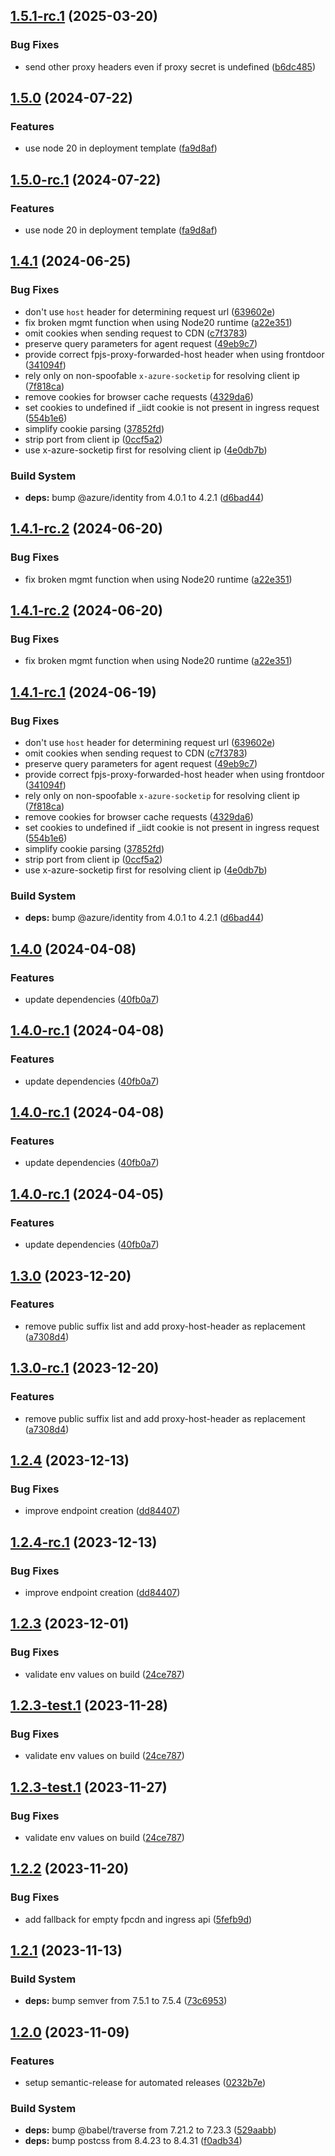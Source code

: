 ## [1.5.1-rc.1](https://github.com/fingerprintjs/fingerprint-pro-azure-integration/compare/v1.5.0...v1.5.1-rc.1) (2025-03-20)


### Bug Fixes

* send other proxy headers even if proxy secret is undefined ([b6dc485](https://github.com/fingerprintjs/fingerprint-pro-azure-integration/commit/b6dc4857f8c27c77360af283e8d7e4ca668a3cf0))

## [1.5.0](https://github.com/fingerprintjs/fingerprint-pro-azure-integration/compare/v1.4.1...v1.5.0) (2024-07-22)


### Features

* use node 20 in deployment template ([fa9d8af](https://github.com/fingerprintjs/fingerprint-pro-azure-integration/commit/fa9d8afe35f78465792bd27c1b1dd7f236d44cbd))

## [1.5.0-rc.1](https://github.com/fingerprintjs/fingerprint-pro-azure-integration/compare/v1.4.1...v1.5.0-rc.1) (2024-07-22)


### Features

* use node 20 in deployment template ([fa9d8af](https://github.com/fingerprintjs/fingerprint-pro-azure-integration/commit/fa9d8afe35f78465792bd27c1b1dd7f236d44cbd))

## [1.4.1](https://github.com/fingerprintjs/fingerprint-pro-azure-integration/compare/v1.4.0...v1.4.1) (2024-06-25)


### Bug Fixes

* don't use `host` header for determining request url ([639602e](https://github.com/fingerprintjs/fingerprint-pro-azure-integration/commit/639602e06beae4433a06f32357d6ccdd4488486d))
* fix broken mgmt function when using Node20 runtime ([a22e351](https://github.com/fingerprintjs/fingerprint-pro-azure-integration/commit/a22e3517dec67dc0b8bbf5c0755560ee23ba3b20))
* omit cookies when sending request to CDN ([c7f3783](https://github.com/fingerprintjs/fingerprint-pro-azure-integration/commit/c7f3783280ed4c87d33e938bc19446c3c408f14f))
* preserve query parameters for agent request ([49eb9c7](https://github.com/fingerprintjs/fingerprint-pro-azure-integration/commit/49eb9c7fd1ed51baae67ac652fc085fbc3c7e7bf))
* provide correct fpjs-proxy-forwarded-host header when using frontdoor ([341094f](https://github.com/fingerprintjs/fingerprint-pro-azure-integration/commit/341094f7b3f8ba3e67b88503b90089ce189b94e2))
* rely only on non-spoofable `x-azure-socketip` for resolving client ip ([7f818ca](https://github.com/fingerprintjs/fingerprint-pro-azure-integration/commit/7f818ca38e9ffd6d6b88e7757be1da66d8c9581b))
* remove cookies for browser cache requests ([4329da6](https://github.com/fingerprintjs/fingerprint-pro-azure-integration/commit/4329da66fdba1b152f7195b8eaca259c2c34860b))
* set cookies to undefined if _iidt cookie is not present in ingress request ([554b1e6](https://github.com/fingerprintjs/fingerprint-pro-azure-integration/commit/554b1e6876bf0bb8fb1f0fe445fc5875a27126d7))
* simplify cookie parsing ([37852fd](https://github.com/fingerprintjs/fingerprint-pro-azure-integration/commit/37852fd1a27f685413730fa5f6b92d71a8207fd3))
* strip port from client ip ([0ccf5a2](https://github.com/fingerprintjs/fingerprint-pro-azure-integration/commit/0ccf5a218badba417a704136b521a89f34724c01))
* use x-azure-socketip first for resolving client ip ([4e0db7b](https://github.com/fingerprintjs/fingerprint-pro-azure-integration/commit/4e0db7b07530c2542130e87a0cefc78350a5bebf))


### Build System

* **deps:** bump @azure/identity from 4.0.1 to 4.2.1 ([d6bad44](https://github.com/fingerprintjs/fingerprint-pro-azure-integration/commit/d6bad442dfa95af4fc89baca8a636f580daeeed5))

## [1.4.1-rc.2](https://github.com/fingerprintjs/fingerprint-pro-azure-integration/compare/v1.4.1-rc.1...v1.4.1-rc.2) (2024-06-20)


### Bug Fixes

* fix broken mgmt function when using Node20 runtime ([a22e351](https://github.com/fingerprintjs/fingerprint-pro-azure-integration/commit/a22e3517dec67dc0b8bbf5c0755560ee23ba3b20))

## [1.4.1-rc.2](https://github.com/fingerprintjs/fingerprint-pro-azure-integration/compare/v1.4.1-rc.1...v1.4.1-rc.2) (2024-06-20)


### Bug Fixes

* fix broken mgmt function when using Node20 runtime ([a22e351](https://github.com/fingerprintjs/fingerprint-pro-azure-integration/commit/a22e3517dec67dc0b8bbf5c0755560ee23ba3b20))

## [1.4.1-rc.1](https://github.com/fingerprintjs/fingerprint-pro-azure-integration/compare/v1.4.0...v1.4.1-rc.1) (2024-06-19)


### Bug Fixes

* don't use `host` header for determining request url ([639602e](https://github.com/fingerprintjs/fingerprint-pro-azure-integration/commit/639602e06beae4433a06f32357d6ccdd4488486d))
* omit cookies when sending request to CDN ([c7f3783](https://github.com/fingerprintjs/fingerprint-pro-azure-integration/commit/c7f3783280ed4c87d33e938bc19446c3c408f14f))
* preserve query parameters for agent request ([49eb9c7](https://github.com/fingerprintjs/fingerprint-pro-azure-integration/commit/49eb9c7fd1ed51baae67ac652fc085fbc3c7e7bf))
* provide correct fpjs-proxy-forwarded-host header when using frontdoor ([341094f](https://github.com/fingerprintjs/fingerprint-pro-azure-integration/commit/341094f7b3f8ba3e67b88503b90089ce189b94e2))
* rely only on non-spoofable `x-azure-socketip` for resolving client ip ([7f818ca](https://github.com/fingerprintjs/fingerprint-pro-azure-integration/commit/7f818ca38e9ffd6d6b88e7757be1da66d8c9581b))
* remove cookies for browser cache requests ([4329da6](https://github.com/fingerprintjs/fingerprint-pro-azure-integration/commit/4329da66fdba1b152f7195b8eaca259c2c34860b))
* set cookies to undefined if _iidt cookie is not present in ingress request ([554b1e6](https://github.com/fingerprintjs/fingerprint-pro-azure-integration/commit/554b1e6876bf0bb8fb1f0fe445fc5875a27126d7))
* simplify cookie parsing ([37852fd](https://github.com/fingerprintjs/fingerprint-pro-azure-integration/commit/37852fd1a27f685413730fa5f6b92d71a8207fd3))
* strip port from client ip ([0ccf5a2](https://github.com/fingerprintjs/fingerprint-pro-azure-integration/commit/0ccf5a218badba417a704136b521a89f34724c01))
* use x-azure-socketip first for resolving client ip ([4e0db7b](https://github.com/fingerprintjs/fingerprint-pro-azure-integration/commit/4e0db7b07530c2542130e87a0cefc78350a5bebf))


### Build System

* **deps:** bump @azure/identity from 4.0.1 to 4.2.1 ([d6bad44](https://github.com/fingerprintjs/fingerprint-pro-azure-integration/commit/d6bad442dfa95af4fc89baca8a636f580daeeed5))

## [1.4.0](https://github.com/fingerprintjs/fingerprint-pro-azure-integration/compare/v1.3.0...v1.4.0) (2024-04-08)


### Features

* update dependencies ([40fb0a7](https://github.com/fingerprintjs/fingerprint-pro-azure-integration/commit/40fb0a7cfa5cebe7f682ea66083c90b88a11e00c))

## [1.4.0-rc.1](https://github.com/fingerprintjs/fingerprint-pro-azure-integration/compare/v1.3.0...v1.4.0-rc.1) (2024-04-08)


### Features

* update dependencies ([40fb0a7](https://github.com/fingerprintjs/fingerprint-pro-azure-integration/commit/40fb0a7cfa5cebe7f682ea66083c90b88a11e00c))

## [1.4.0-rc.1](https://github.com/fingerprintjs/fingerprint-pro-azure-integration/compare/v1.3.0...v1.4.0-rc.1) (2024-04-08)


### Features

* update dependencies ([40fb0a7](https://github.com/fingerprintjs/fingerprint-pro-azure-integration/commit/40fb0a7cfa5cebe7f682ea66083c90b88a11e00c))

## [1.4.0-rc.1](https://github.com/fingerprintjs/fingerprint-pro-azure-integration/compare/v1.3.0...v1.4.0-rc.1) (2024-04-05)


### Features

* update dependencies ([40fb0a7](https://github.com/fingerprintjs/fingerprint-pro-azure-integration/commit/40fb0a7cfa5cebe7f682ea66083c90b88a11e00c))

## [1.3.0](https://github.com/fingerprintjs/fingerprint-pro-azure-integration/compare/v1.2.4...v1.3.0) (2023-12-20)


### Features

* remove public suffix list and add proxy-host-header as replacement ([a7308d4](https://github.com/fingerprintjs/fingerprint-pro-azure-integration/commit/a7308d47c99ca73d7285a14275f8baf614937781))

## [1.3.0-rc.1](https://github.com/fingerprintjs/fingerprint-pro-azure-integration/compare/v1.2.4...v1.3.0-rc.1) (2023-12-20)


### Features

* remove public suffix list and add proxy-host-header as replacement ([a7308d4](https://github.com/fingerprintjs/fingerprint-pro-azure-integration/commit/a7308d47c99ca73d7285a14275f8baf614937781))

## [1.2.4](https://github.com/fingerprintjs/fingerprint-pro-azure-integration/compare/v1.2.3...v1.2.4) (2023-12-13)


### Bug Fixes

* improve endpoint creation ([dd84407](https://github.com/fingerprintjs/fingerprint-pro-azure-integration/commit/dd84407f10cb4a010c3cfc73b02ae41e95d086e5))

## [1.2.4-rc.1](https://github.com/fingerprintjs/fingerprint-pro-azure-integration/compare/v1.2.3...v1.2.4-rc.1) (2023-12-13)


### Bug Fixes

* improve endpoint creation ([dd84407](https://github.com/fingerprintjs/fingerprint-pro-azure-integration/commit/dd84407f10cb4a010c3cfc73b02ae41e95d086e5))

## [1.2.3](https://github.com/fingerprintjs/fingerprint-pro-azure-integration/compare/v1.2.2...v1.2.3) (2023-12-01)


### Bug Fixes

* validate env values on build ([24ce787](https://github.com/fingerprintjs/fingerprint-pro-azure-integration/commit/24ce787358bb2fdca0be9fac9623338912c26b4c))

## [1.2.3-test.1](https://github.com/fingerprintjs/fingerprint-pro-azure-integration/compare/v1.2.2...v1.2.3-test.1) (2023-11-28)


### Bug Fixes

* validate env values on build ([24ce787](https://github.com/fingerprintjs/fingerprint-pro-azure-integration/commit/24ce787358bb2fdca0be9fac9623338912c26b4c))

## [1.2.3-test.1](https://github.com/fingerprintjs/fingerprint-pro-azure-integration/compare/v1.2.2...v1.2.3-test.1) (2023-11-27)


### Bug Fixes

* validate env values on build ([24ce787](https://github.com/fingerprintjs/fingerprint-pro-azure-integration/commit/24ce787358bb2fdca0be9fac9623338912c26b4c))

## [1.2.2](https://github.com/fingerprintjs/fingerprint-pro-azure-integration/compare/v1.2.1...v1.2.2) (2023-11-20)


### Bug Fixes

* add fallback for empty fpcdn and ingress api ([5fefb9d](https://github.com/fingerprintjs/fingerprint-pro-azure-integration/commit/5fefb9d1a69177c81769e3f5bc115b9deead0db5))

## [1.2.1](https://github.com/fingerprintjs/fingerprint-pro-azure-integration/compare/v1.2.0...v1.2.1) (2023-11-13)


### Build System

* **deps:** bump semver from 7.5.1 to 7.5.4 ([73c6953](https://github.com/fingerprintjs/fingerprint-pro-azure-integration/commit/73c6953e543e11d0b3742801b792aecd66543bfd))

## [1.2.0](https://github.com/fingerprintjs/fingerprint-pro-azure-integration/compare/v1.1.2...v1.2.0) (2023-11-09)


### Features

* setup semantic-release for automated releases ([0232b7e](https://github.com/fingerprintjs/fingerprint-pro-azure-integration/commit/0232b7e416ad1d8e8bf084645838e84db68173ea))


### Build System

* **deps:** bump @babel/traverse from 7.21.2 to 7.23.3 ([529aabb](https://github.com/fingerprintjs/fingerprint-pro-azure-integration/commit/529aabb2fecd49514e1aebb7e839a7c7a2ad1374))
* **deps:** bump postcss from 8.4.23 to 8.4.31 ([f0adb34](https://github.com/fingerprintjs/fingerprint-pro-azure-integration/commit/f0adb34d9a46fcb88138e20eeb4e3e1cf9448ddb))

